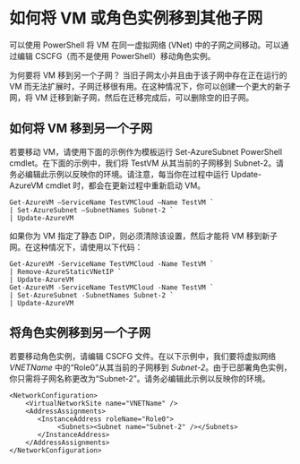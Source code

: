<properties 
   pageTitle="如何将 VM 或角色实例移到其他子网"
   description="了解如何将 VM 和角色实例移到其他子网"
   services="virtual-network"
   documentationCenter="na"
   authors="telmosampaio"
   manager="carmonm"
   editor="tysonn" />
<tags
	ms.service="virtual-network"
	ms.date="03/22/2016"
	wacn.date="05/24/2016"/>

# 如何将 VM 或角色实例移到其他子网

可以使用 PowerShell 将 VM 在同一虚拟网络 (VNet) 中的子网之间移动。可以通过编辑 CSCFG（而不是使用 PowerShell）移动角色实例。

为何要将 VM 移到另一个子网？ 当旧子网太小并且由于该子网中存在正在运行的 VM 而无法扩展时，子网迁移很有用。在这种情况下，你可以创建一个更大的新子网，将 VM 迁移到新子网，然后在迁移完成后，可以删除空的旧子网。

## 如何将 VM 移到另一个子网

若要移动 VM，请使用下面的示例作为模板运行 Set-AzureSubnet PowerShell cmdlet。在下面的示例中，我们将 TestVM 从其当前的子网移到 Subnet-2。请务必编辑此示例以反映你的环境。请注意，每当你在过程中运行 Update-AzureVM cmdlet 时，都会在更新过程中重新启动 VM。

	Get-AzureVM –ServiceName TestVMCloud –Name TestVM `
	| Set-AzureSubnet –SubnetNames Subnet-2 `
	| Update-AzureVM

如果你为 VM 指定了静态 DIP，则必须清除该设置，然后才能将 VM 移到新子网。在这种情况下，请使用以下代码：

	Get-AzureVM -ServiceName TestVMCloud -Name TestVM `
	| Remove-AzureStaticVNetIP `
	| Update-AzureVM
	Get-AzureVM -ServiceName TestVMCloud -Name TestVM `
	| Set-AzureSubnet -SubnetNames Subnet-2 `
	| Update-AzureVM

## 将角色实例移到另一个子网

若要移动角色实例，请编辑 CSCFG 文件。在以下示例中，我们要将虚拟网络 *VNETName* 中的“Role0”从其当前的子网移到 *Subnet-2*。由于已部署角色实例，你只需将子网名称更改为“Subnet-2”。请务必编辑此示例以反映你的环境。

	<NetworkConfiguration>
	    <VirtualNetworkSite name="VNETName" />
	    <AddressAssignments>
	       <InstanceAddress roleName="Role0">
	            <Subnets><Subnet name="Subnet-2" /></Subnets>
	       </InstanceAddress>
	    </AddressAssignments>
	</NetworkConfiguration> 

<!---HONumber=74-->